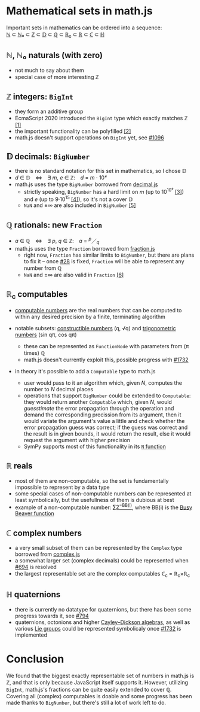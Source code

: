 # Mathematical sets in math.js
Important sets in mathematics can be ordered into a sequence:  
[ℕ](https://en.wikipedia.org/wiki/Natural_number) ⊂ [ℕ₀](https://en.wikipedia.org/wiki/Natural_number#Notation) ⊂ [ℤ](https://en.wikipedia.org/wiki/Integer) ⊂ [𝔻](https://en.wikipedia.org/wiki/Decimal#Decimal_fractions) ⊂ [ℚ](https://en.wikipedia.org/wiki/Rational_number) ⊂ [ℝ<sub>c</sub>](https://en.wikipedia.org/wiki/Computable_number) ⊂ [ℝ](https://en.wikipedia.org/wiki/Real_number) ⊂ [ℂ](https://en.wikipedia.org/wiki/Complex_number) ⊂ [ℍ](https://en.wikipedia.org/wiki/Quaternion)

## ℕ, ℕ₀ naturals (with zero)
 * not much to say about them
 * special case of more interesting ℤ

## ℤ integers: `BigInt`
 * they form an additive group
 * EcmaScript 2020 introduced the `BigInt` type which exactly matches ℤ [[1]](https://tc39.es/ecma262/#sec-ecmascript-language-types-bigint-type)
 * the important functionality can be polyfilled [[2]](https://github.com/peterolson/BigInteger.js)
 * math.js doesn't support operations on `BigInt` yet, see [#1096](https://github.com/josdejong/mathjs/issues/1096)

## 𝔻 decimals: `BigNumber`
 * there is no standard notation for this set in mathematics, so I chose 𝔻
 * _d_ ∈ 𝔻 ⇔ ∃ _m_, _e_ ∈ ℤ: _d_ = _m_ · 10<i>ᵉ</i>
 * math.js uses the type `BigNumber` borrowed from [decimal.js](https://github.com/MikeMcl/decimal.js/)
   * strictly speaking, `BigNumber` has a hard limit on _m_ (up to 10<sup>10⁹</sup> [[3]](https://mikemcl.github.io/decimal.js/#precision)) and _e_ (up to 9·10<sup>15</sup> [[4]](https://mikemcl.github.io/decimal.js/#minE)), so it's not a cover 𝔻
   * `NaN` and ±∞ are also included in `BigNumber` [[5]](https://mikemcl.github.io/decimal.js/#isFinite)
 
## ℚ rationals: new `Fraction`
 * _a_ ∈ ℚ ⇔ ∃ _p_, _q_ ∈ ℤ: _a_ = <sup><i>p</i></sup>／<sub><i>q</i></sub>
 * math.js uses the type `Fraction` borrowed from [fraction.js](https://github.com/infusion/Fraction.js)
   * right now, `Fraction` has similar limits to `BigNumber`, but there are plans to fix it – once [#28](https://github.com/infusion/Fraction.js/issues/28) is fixed, `Fraction` will be able to represent any number from ℚ
   * `NaN` and ±∞ are also valid in `Fraction` [[6]](https://runkit.com/embed/kjq3h7w3txz1)

## ℝ<sub>c</sub> computables
 * [computable numbers](https://en.wikipedia.org/wiki/Computable_number) are the real numbers that can be computed to within any desired precision by a finite, terminating algorithm
 
 * notable subsets: [constructible numbers](https://en.wikipedia.org/wiki/Constructible_number) (q, √q) and [trigonometric numbers](https://en.wikipedia.org/wiki/Trigonometric_number) (sin qπ, cos qπ)
 
   * these can be represented as `FunctionNode` with parameters from (π times) ℚ
   * math.js doesn't currently exploit this, possible progress with [#1732](https://github.com/josdejong/mathjs/issues/1732)
 * in theory it's possible to add a `Computable` type to math.js
   * user would pass to it an algorithm which, given _N_, computes the number to _N_ decimal places
   * operations that support `BigNumber` could be extended to `Computable`: they would return another `Computable` which, given _N_, would _guesstimate_ the error propagation through the operation and demand the corresponding precission from its argument, then it would variate the argument's value a little and check whether the error propagation guess was correct; if the guess was correct and the result is in given bounds, it would return the result, else it would request the argument with higher precision
   * SymPy supports most of this functionality in its [`N` function](https://docs.sympy.org/latest/modules/evalf.html)

## ℝ reals
 * most of them are non-computable, so the set is fundamentally impossible to represent by a data type
 * some special cases of non-computable numbers can be represented at least symbolically, but the usefullness of them is dubious at best
 * example of a non-computable number: [∑2<sup>−BB(i)</sup>](https://math.stackexchange.com/a/462835/142487), where BB(i) is the [Busy Beaver function](https://en.wikipedia.org/wiki/Busy_beaver)

## ℂ complex numbers
 * a very small subset of them can be represented by the `Complex` type borrowed from [complex.js](https://github.com/infusion/Complex.js)
 * a somewhat larger set (complex decimals) could be represented when [#694](https://github.com/josdejong/mathjs/issues/694) is resolved
 * the largest representable set are the complex computables ℂ<sub>c</sub> = ℝ<sub>c</sub>×ℝ<sub>c</sub>

## ℍ quaternions
 * there is currently no datatype for quaternions, but there has been some progress towards it, see [#794](https://github.com/josdejong/mathjs/pull/794)
 * quaternions, octonions and higher [Cayley–Dickson algebras](https://en.wikipedia.org/wiki/Cayley%E2%80%93Dickson_construction), as well as various [Lie groups](https://en.wikipedia.org/wiki/Lie_group) could be represented symbolicaly once [#1732](https://github.com/josdejong/mathjs/issues/1732) is implemented


# Conclusion
We found that the biggest exactly representable set of numbers in math.js is ℤ, and that is only because JavaScript itself supports it. However, utilizing `BigInt`, math.js's fractions can be quite easily extended to cover ℚ. Covering all (complex) computables is doable and some progress has been made thanks to `BigNumber`, but there's still a lot of work left to do.
